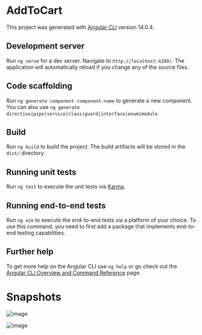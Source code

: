 # AddToCart

This project was generated with [Angular CLI](https://github.com/angular/angular-cli) version 14.0.4.

## Development server

Run `ng serve` for a dev server. Navigate to `http://localhost:4200/`. The application will automatically reload if you change any of the source files.

## Code scaffolding

Run `ng generate component component-name` to generate a new component. You can also use `ng generate directive|pipe|service|class|guard|interface|enum|module`.

## Build

Run `ng build` to build the project. The build artifacts will be stored in the `dist/` directory.

## Running unit tests

Run `ng test` to execute the unit tests via [Karma](https://karma-runner.github.io).

## Running end-to-end tests

Run `ng e2e` to execute the end-to-end tests via a platform of your choice. To use this command, you need to first add a package that implements end-to-end testing capabilities.

## Further help

To get more help on the Angular CLI use `ng help` or go check out the [Angular CLI Overview and Command Reference](https://angular.io/cli) page.

# Snapshots

![image](https://github.com/Ayu0922/Add-To-Shop-Cart/assets/85955380/7f94074d-ba8e-4bcc-8919-3a4377f4ebad)

![image](https://github.com/Ayu0922/Add-To-Shop-Cart/assets/85955380/5efecc4b-63f9-4cf7-9a92-abf523cb14b9)


